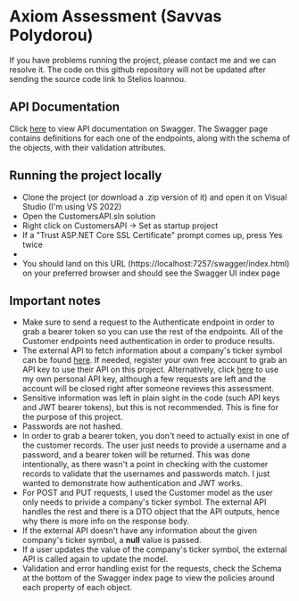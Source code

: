 # Axiom Assessment (Savvas Polydorou)
If you have problems running the project, please contact me and we can resolve it. The code on this github repository will not be updated after sending the source code link to Stelios Ioannou.
## API Documentation
Click [here](https://localhost:7257/swagger/index.html) to view API documentation on Swagger. The Swagger page contains definitions for each one of the endpoints, along with the schema of the objects, with their validation attributes.
## Running the project locally
- Clone the project (or download a .zip version of it) and open it on Visual Studio (I'm using VS 2022)
- Open the CustomersAPI.sln solution
- Right click on CustomersAPI -> Set as startup project
- If a "Trust ASP.NET Core SSL Certificate" prompt comes up, press Yes twice
- 
- You should land on this URL (https://localhost:7257/swagger/index.html) on your preferred browser and should see the Swagger UI index page
## Important notes
- Make sure to send a request to the Authenticate endpoint in order to grab a bearer token so you can use the rest of the endpoints. All of the  Customer endpoints need authentication in order to produce results.
- The external API to fetch information about a company's ticker symbol can be found [here](https://site.financialmodelingprep.com/developer/docs/). If needed, register your own free account to grab an API key to use their API on this project. Alternatively, click [here](https://github.com/SavvasPolydorou/CustomersAPI/blob/380a1e0bf4441e4df69103255110ff0bf9084d5d/Services/CustomerService.cs#L134) to use my own personal API key, although a few requests are left and the account will be closed right after someone reviews this assessment.
- Sensitive information was left in plain sight in the code (such API keys and JWT bearer tokens), but this is not recommended. This is fine for the purpose of this project.
- Passwords are not hashed.
- In order to grab a bearer token, you don't need to actually exist in one of the customer records. The user just needs to provide a username and a password, and a bearer token will be returned. This was done intentionally, as there wasn't a point in checking with the customer records to validate that the usernames and passwords match. I just wanted to demonstrate how authentication and JWT works.
- For POST and PUT requests, I used the Customer model as the user only needs to privide a company's ticker symbol. The external API handles the rest and there is a DTO object that the API outputs, hence why there is more info on the response body.
- If the external API doesn't have any information about the given company's ticker symbol, a **null** value is passed.
- If a user updates the value of the company's ticker symbol, the external API is called again to update the model.
- Validation and error handling exist for the requests, check the Schema at the bottom of the Swagger index page to view the policies around each property of each object.

